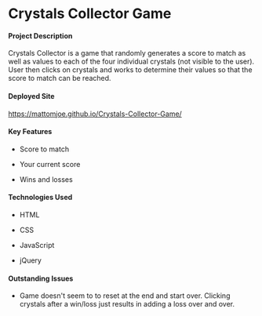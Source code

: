 # Crystals Collector Game

#### Project Description

Crystals Collector is a game that randomly generates a score to match as well as values to each of the four individual crystals (not visible to the user). User then clicks on crystals and works to determine their values so that the score to match can be reached.


#### Deployed Site

https://mattomjoe.github.io/Crystals-Collector-Game/


#### Key Features

* Score to match

* Your current score

* Wins and losses


#### Technologies Used

* HTML

* CSS

* JavaScript

* jQuery


#### Outstanding Issues

* Game doesn't seem to to reset at the end and start over. Clicking crystals after a win/loss just results in adding a loss over and over.
